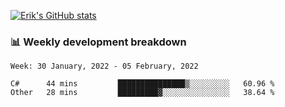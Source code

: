 [![Erik's GitHub stats](https://github-readme-stats.vercel.app/api?username=erik-petrov&theme=nightowl&show_icons=true)](https://github.com/anuraghazra/github-readme-stats)

### 📊 Weekly development breakdown
<!--START_SECTION:waka-->
```text
Week: 30 January, 2022 - 05 February, 2022

C#      44 mins         ███████████████▒░░░░░░░░░   60.96 % 
Other   28 mins         █████████▓░░░░░░░░░░░░░░░   38.64 % 
```
<!--END_SECTION:waka-->

